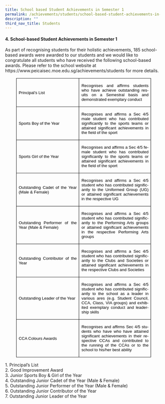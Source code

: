 ```yaml
---
title: School based Student Achievements in Semester 1
permalink: /achievements/students/school-based-student-achievements-in-semester-1/
description: ""
third_nav_title: Students
---
```

<p></p><h4>4.	School-based Student Achievements in Semester 1</h4><p></p>
<p> As part of recognising students for their holistic achievements, 185 school-based awards were awarded to our students and we would like to congratulate all students who have received the following school-based awards. Please refer to the school website at https://www.peicaisec.moe.edu.sg/achievements/students for more details. </p>

<table class="TableGrid1" border="1" cellspacing="0" cellpadding="0" style="margin-left:
 27.0pt;border-collapse:collapse;mso-table-layout-alt:fixed;border:none;
 mso-border-alt:solid windowtext .5pt;mso-yfti-tbllook:1184;mso-padding-alt:
 0in 5.4pt 0in 5.4pt"><tbody><tr style="mso-yfti-irow:0;mso-yfti-firstrow:yes;height:45.75pt"><td width="189" style="width:141.8pt;border:solid windowtext 1.0pt;mso-border-alt:
  solid windowtext .5pt;padding:0in 5.4pt 0in 5.4pt;height:45.75pt"><p class="MsoNormal" style="margin-top:12.0pt;margin-right:0in;margin-bottom:
  12.0pt;margin-left:0in;text-align:justify;text-justify:inter-ideograph"><a name="_Hlk136868725"><span lang="EN-GB" style="font-size:10.0pt;font-family:
  &quot;Arial&quot;,sans-serif;mso-fareast-font-family:Arial;color:black;mso-bidi-font-weight:
  bold">Principal’s List</span></a></p></td><td width="219" style="width:163.9pt;border:solid windowtext 1.0pt;border-left:
  none;mso-border-left-alt:solid windowtext .5pt;mso-border-alt:solid windowtext .5pt;
  padding:0in 5.4pt 0in 5.4pt;height:45.75pt"><p class="MsoNormal" style="text-align:justify;text-justify:inter-ideograph"><span style="mso-bookmark:_Hlk136868725"><span lang="EN-GB" style="font-size:10.0pt;
  font-family:&quot;Arial&quot;,sans-serif;mso-fareast-font-family:Arial;color:black;
  mso-bidi-font-weight:bold">Recognises and affirms students who have</span></span><span style="mso-bookmark:_Hlk136868725"><span lang="EN-GB" style="font-size:10.0pt;
  font-family:&quot;Arial&quot;,sans-serif;mso-fareast-font-family:Arial;color:black"> achieve outstanding results on a Semestral basis and demonstrated exemplary conduct<span style="mso-bidi-font-weight:bold"></span></span></span></p></td></tr><tr style="mso-yfti-irow:1;height:55.45pt"><td width="189" style="width:141.8pt;border:solid windowtext 1.0pt;border-top:
  none;mso-border-top-alt:solid windowtext .5pt;mso-border-alt:solid windowtext .5pt;
  padding:0in 5.4pt 0in 5.4pt;height:55.45pt"><p class="MsoNormal" style="margin-top:12.0pt;margin-right:0in;margin-bottom:
  12.0pt;margin-left:0in;text-align:justify;text-justify:inter-ideograph"><span style="mso-bookmark:_Hlk136868725"><span lang="EN-GB" style="font-size:10.0pt;
  font-family:&quot;Arial&quot;,sans-serif;mso-fareast-font-family:Arial;color:black;
  mso-bidi-font-weight:bold">Sports Boy of the Year</span></span></p></td><td width="219" style="width:163.9pt;border-top:none;border-left:none;
  border-bottom:solid windowtext 1.0pt;border-right:solid windowtext 1.0pt;
  mso-border-top-alt:solid windowtext .5pt;mso-border-left-alt:solid windowtext .5pt;
  mso-border-alt:solid windowtext .5pt;padding:0in 5.4pt 0in 5.4pt;height:55.45pt"><p class="MsoNormal" style="text-align:justify;text-justify:inter-ideograph"><span style="mso-bookmark:_Hlk136868725"><span lang="EN-GB" style="font-size:10.0pt;
  font-family:&quot;Arial&quot;,sans-serif;mso-fareast-font-family:Arial;color:black;
  mso-bidi-font-weight:bold">Recognises and affirms a Sec 4/5 male student who has </span></span><span style="mso-bookmark:_Hlk136868725"><span lang="EN-SG" style="font-size:10.0pt;font-family:&quot;Arial&quot;,sans-serif;mso-fareast-font-family:
  Arial;color:black;mso-ansi-language:EN-SG;mso-bidi-font-weight:bold">contributed significantly to the sports teams or attained significant achievements in the field of the sport</span></span><span style="mso-bookmark:_Hlk136868725"><b style="mso-bidi-font-weight:normal"><span lang="EN-GB" style="font-size:10.0pt;
  font-family:&quot;Arial&quot;,sans-serif;mso-fareast-font-family:Arial;color:black"></span></b></span></p></td></tr><tr style="mso-yfti-irow:2;height:54.85pt"><td width="189" style="width:141.8pt;border:solid windowtext 1.0pt;border-top:
  none;mso-border-top-alt:solid windowtext .5pt;mso-border-alt:solid windowtext .5pt;
  padding:0in 5.4pt 0in 5.4pt;height:54.85pt"><p class="MsoNormal" style="margin-top:12.0pt;margin-right:0in;margin-bottom:
  12.0pt;margin-left:0in;text-align:justify;text-justify:inter-ideograph"><span style="mso-bookmark:_Hlk136868725"><span lang="EN-GB" style="font-size:10.0pt;
  font-family:&quot;Arial&quot;,sans-serif;mso-fareast-font-family:Arial;color:black;
  mso-bidi-font-weight:bold">Sports Girl of the Year</span></span></p></td><td width="219" style="width:163.9pt;border-top:none;border-left:none;
  border-bottom:solid windowtext 1.0pt;border-right:solid windowtext 1.0pt;
  mso-border-top-alt:solid windowtext .5pt;mso-border-left-alt:solid windowtext .5pt;
  mso-border-alt:solid windowtext .5pt;padding:0in 5.4pt 0in 5.4pt;height:54.85pt"><p class="MsoNormal" style="text-align:justify;text-justify:inter-ideograph"><span style="mso-bookmark:_Hlk136868725"><span lang="EN-GB" style="font-size:10.0pt;
  font-family:&quot;Arial&quot;,sans-serif;mso-fareast-font-family:Arial;color:black;
  mso-bidi-font-weight:bold">Recognises and affirms a Sec 4/5 female student who has </span></span><span style="mso-bookmark:_Hlk136868725"><span lang="EN-SG" style="font-size:10.0pt;font-family:&quot;Arial&quot;,sans-serif;mso-fareast-font-family:
  Arial;color:black;mso-ansi-language:EN-SG;mso-bidi-font-weight:bold">contributed significantly to the sports teams or attained significant achievements in the field of the sport</span></span><span style="mso-bookmark:_Hlk136868725"><b style="mso-bidi-font-weight:normal"><span lang="EN-GB" style="font-size:10.0pt;
  font-family:&quot;Arial&quot;,sans-serif;mso-fareast-font-family:Arial;color:black"></span></b></span></p></td></tr><tr style="mso-yfti-irow:3;height:62.0pt"><td width="189" style="width:141.8pt;border:solid windowtext 1.0pt;border-top:
  none;mso-border-top-alt:solid windowtext .5pt;mso-border-alt:solid windowtext .5pt;
  padding:0in 5.4pt 0in 5.4pt;height:62.0pt"><p class="MsoNormal" style="margin-top:12.0pt;margin-right:0in;margin-bottom:
  12.0pt;margin-left:0in;text-align:justify;text-justify:inter-ideograph"><span style="mso-bookmark:_Hlk136868725"><span lang="EN-GB" style="font-size:10.0pt;
  font-family:&quot;Arial&quot;,sans-serif;mso-fareast-font-family:Arial;color:black;
  mso-bidi-font-weight:bold">Outstanding Cadet of the Year (Male &amp; Female)</span></span></p></td><td width="219" style="width:163.9pt;border-top:none;border-left:none;
  border-bottom:solid windowtext 1.0pt;border-right:solid windowtext 1.0pt;
  mso-border-top-alt:solid windowtext .5pt;mso-border-left-alt:solid windowtext .5pt;
  mso-border-alt:solid windowtext .5pt;padding:0in 5.4pt 0in 5.4pt;height:62.0pt"><p class="MsoNormal" style="text-align:justify;text-justify:inter-ideograph"><span style="mso-bookmark:_Hlk136868725"><span lang="EN-GB" style="font-size:10.0pt;
  font-family:&quot;Arial&quot;,sans-serif;mso-fareast-font-family:Arial;color:black;
  mso-bidi-font-weight:bold">Recognises and affirms a Sec 4/5 student who has </span></span><span style="mso-bookmark:_Hlk136868725"><span lang="EN-SG" style="font-size:10.0pt;
  font-family:&quot;Arial&quot;,sans-serif;mso-fareast-font-family:Arial;color:black;
  mso-ansi-language:EN-SG;mso-bidi-font-weight:bold">contributed significantly to the Uniformed Group (UG) or attained significant achievements in the respective UG</span></span><span style="mso-bookmark:_Hlk136868725"><span lang="EN-GB" style="font-size:10.0pt;font-family:&quot;Arial&quot;,sans-serif;mso-fareast-font-family:
  Arial;color:black;mso-bidi-font-weight:bold"></span></span></p></td></tr><tr style="mso-yfti-irow:4;height:54.95pt"><td width="189" style="width:141.8pt;border:solid windowtext 1.0pt;border-top:
  none;mso-border-top-alt:solid windowtext .5pt;mso-border-alt:solid windowtext .5pt;
  padding:0in 5.4pt 0in 5.4pt;height:54.95pt"><p class="MsoNormal" style="margin-top:12.0pt;margin-right:0in;margin-bottom:
  12.0pt;margin-left:0in;text-align:justify;text-justify:inter-ideograph"><span style="mso-bookmark:_Hlk136868725"><span lang="EN-GB" style="font-size:10.0pt;
  font-family:&quot;Arial&quot;,sans-serif;mso-fareast-font-family:Arial;color:black;
  mso-bidi-font-weight:bold">Outstanding Performer of the Year (Male &amp; Female)</span></span></p></td><td width="219" style="width:163.9pt;border-top:none;border-left:none;
  border-bottom:solid windowtext 1.0pt;border-right:solid windowtext 1.0pt;
  mso-border-top-alt:solid windowtext .5pt;mso-border-left-alt:solid windowtext .5pt;
  mso-border-alt:solid windowtext .5pt;padding:0in 5.4pt 0in 5.4pt;height:54.95pt"><p class="MsoNormal" style="text-align:justify;text-justify:inter-ideograph"><span style="mso-bookmark:_Hlk136868725"><span lang="EN-GB" style="font-size:10.0pt;
  font-family:&quot;Arial&quot;,sans-serif;mso-fareast-font-family:Arial;color:black;
  mso-bidi-font-weight:bold">Recognises and affirms a Sec 4/5 student who has </span></span><span style="mso-bookmark:_Hlk136868725"><span lang="EN-SG" style="font-size:10.0pt;
  font-family:&quot;Arial&quot;,sans-serif;mso-fareast-font-family:Arial;color:black;
  mso-ansi-language:EN-SG;mso-bidi-font-weight:bold">contributed significantly to the Performing Arts groups or attained significant achievements in the respective Performing Arts groups</span></span><span style="mso-bookmark:
  _Hlk136868725"><b style="mso-bidi-font-weight:normal"><span lang="EN-GB" style="font-size:10.0pt;font-family:&quot;Arial&quot;,sans-serif;mso-fareast-font-family:
  Arial;color:black"></span></b></span></p></td></tr><tr style="mso-yfti-irow:5;height:55.05pt"><td width="189" style="width:141.8pt;border:solid windowtext 1.0pt;border-top:
  none;mso-border-top-alt:solid windowtext .5pt;mso-border-alt:solid windowtext .5pt;
  padding:0in 5.4pt 0in 5.4pt;height:55.05pt"><p class="MsoNormal" style="margin-top:12.0pt;margin-right:0in;margin-bottom:
  12.0pt;margin-left:0in;text-align:justify;text-justify:inter-ideograph"><span style="mso-bookmark:_Hlk136868725"><span lang="EN-GB" style="font-size:10.0pt;
  font-family:&quot;Arial&quot;,sans-serif;mso-fareast-font-family:Arial;color:black;
  mso-bidi-font-weight:bold">Outstanding Contributor of the Year</span></span></p></td><td width="219" style="width:163.9pt;border-top:none;border-left:none;
  border-bottom:solid windowtext 1.0pt;border-right:solid windowtext 1.0pt;
  mso-border-top-alt:solid windowtext .5pt;mso-border-left-alt:solid windowtext .5pt;
  mso-border-alt:solid windowtext .5pt;padding:0in 5.4pt 0in 5.4pt;height:55.05pt"><p class="MsoNormal" style="text-align:justify;text-justify:inter-ideograph"><span style="mso-bookmark:_Hlk136868725"><span lang="EN-GB" style="font-size:10.0pt;
  font-family:&quot;Arial&quot;,sans-serif;mso-fareast-font-family:Arial;color:black;
  mso-bidi-font-weight:bold">Recognises and affirms a Sec 4/5 student who has </span></span><span style="mso-bookmark:_Hlk136868725"><span lang="EN-SG" style="font-size:10.0pt;
  font-family:&quot;Arial&quot;,sans-serif;mso-fareast-font-family:Arial;color:black;
  mso-ansi-language:EN-SG;mso-bidi-font-weight:bold">contributed significantly to the Clubs and Societies or attained significant achievements in the respective Clubs and Societies</span></span><span style="mso-bookmark:_Hlk136868725"><b style="mso-bidi-font-weight:normal"><span lang="EN-GB" style="font-size:10.0pt;
  font-family:&quot;Arial&quot;,sans-serif;mso-fareast-font-family:Arial;color:black"></span></b></span></p></td></tr><tr style="mso-yfti-irow:6;height:69.8pt"><td width="189" style="width:141.8pt;border:solid windowtext 1.0pt;border-top:
  none;mso-border-top-alt:solid windowtext .5pt;mso-border-alt:solid windowtext .5pt;
  padding:0in 5.4pt 0in 5.4pt;height:69.8pt"><p class="MsoNormal" style="margin-top:12.0pt;margin-right:0in;margin-bottom:
  12.0pt;margin-left:0in;text-align:justify;text-justify:inter-ideograph"><span style="mso-bookmark:_Hlk136868725"><span lang="EN-GB" style="font-size:10.0pt;
  font-family:&quot;Arial&quot;,sans-serif;mso-fareast-font-family:Arial;color:black;
  mso-bidi-font-weight:bold">Outstanding Leader of the Year</span></span></p></td><td width="219" style="width:163.9pt;border-top:none;border-left:none;
  border-bottom:solid windowtext 1.0pt;border-right:solid windowtext 1.0pt;
  mso-border-top-alt:solid windowtext .5pt;mso-border-left-alt:solid windowtext .5pt;
  mso-border-alt:solid windowtext .5pt;padding:0in 5.4pt 0in 5.4pt;height:69.8pt"><p class="MsoNormal" style="text-align:justify;text-justify:inter-ideograph"><span style="mso-bookmark:_Hlk136868725"><span lang="EN-GB" style="font-size:10.0pt;
  font-family:&quot;Arial&quot;,sans-serif;mso-fareast-font-family:Arial;color:black;
  mso-bidi-font-weight:bold">Recognises and affirms a Sec 4/5 student who has </span></span><span style="mso-bookmark:_Hlk136868725"><span lang="EN-SG" style="font-size:10.0pt;
  font-family:&quot;Arial&quot;,sans-serif;mso-fareast-font-family:Arial;color:black;
  mso-ansi-language:EN-SG;mso-bidi-font-weight:bold">contributed significantly to the school as a leader in various ares (e.g. Student Council, CCA, Class, VIA groups) and exhibited exemplary conduct and leadership skills</span></span><span style="mso-bookmark:_Hlk136868725"><b style="mso-bidi-font-weight:normal"><span lang="EN-GB" style="font-size:10.0pt;font-family:&quot;Arial&quot;,sans-serif;mso-fareast-font-family:
  Arial;color:black"></span></b></span></p></td></tr><tr style="mso-yfti-irow:7;mso-yfti-lastrow:yes;height:69.4pt"><td width="189" style="width:141.8pt;border:solid windowtext 1.0pt;border-top:
  none;mso-border-top-alt:solid windowtext .5pt;mso-border-alt:solid windowtext .5pt;
  padding:0in 5.4pt 0in 5.4pt;height:69.4pt"><p class="MsoNormal" style="margin-top:12.0pt;margin-right:0in;margin-bottom:
  12.0pt;margin-left:0in;text-align:justify;text-justify:inter-ideograph"><span style="mso-bookmark:_Hlk136868725"><span lang="EN-GB" style="font-size:10.0pt;
  font-family:&quot;Arial&quot;,sans-serif;mso-fareast-font-family:Arial;color:black;
  mso-bidi-font-weight:bold">CCA Colours Awards</span></span></p></td><td width="219" style="width:163.9pt;border-top:none;border-left:none;
  border-bottom:solid windowtext 1.0pt;border-right:solid windowtext 1.0pt;
  mso-border-top-alt:solid windowtext .5pt;mso-border-left-alt:solid windowtext .5pt;
  mso-border-alt:solid windowtext .5pt;padding:0in 5.4pt 0in 5.4pt;height:69.4pt"><p class="MsoNormal" style="text-align:justify;text-justify:inter-ideograph"><span style="mso-bookmark:_Hlk136868725"><span lang="EN-GB" style="font-size:10.0pt;
  font-family:&quot;Arial&quot;,sans-serif;mso-fareast-font-family:Arial;color:black;
  mso-bidi-font-weight:bold">Recognises and affirms Sec 4/5 students who have </span></span><span style="mso-bookmark:_Hlk136868725"><span lang="EN-SG" style="font-size:10.0pt;
  font-family:&quot;Arial&quot;,sans-serif;mso-fareast-font-family:Arial;color:black;
  mso-ansi-language:EN-SG;mso-bidi-font-weight:bold">who have attained significant achievements in their respective CCAs and contributed to the running of the CCAs or to the school to his/her best ability</span></span><span style="mso-bookmark:_Hlk136868725"><span lang="EN-GB" style="font-size:10.0pt;
  font-family:&quot;Arial&quot;,sans-serif;mso-fareast-font-family:Arial;color:black;
  mso-bidi-font-weight:bold"></span></span></p></td></tr></tbody></table>


<p>1.	Principal’s List<br>
2.	Good Improvement Award<br>
3.	Junior Sports Boy &amp; Girl of the Year<br>
4.	Outstanding Junior Cadet of the Year (Male &amp; Female)<br>
5.	Outstanding Junior Performer of the Year (Male &amp; Female)<br>
6.	Outstanding Junior Contributor of the Year<br>
7.	Outstanding Junior Leader of the Year</p>
